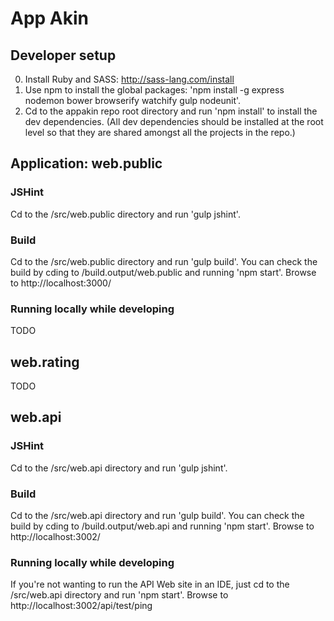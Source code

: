 # App Akin

## Developer setup

0. Install Ruby and SASS: http://sass-lang.com/install
1. Use npm to install the global packages: 'npm install -g  express nodemon bower browserify watchify gulp nodeunit'.
2. Cd to the appakin repo root directory and run 'npm install' to install the dev dependencies.  (All dev dependencies should be installed at the root level so that they are shared amongst all the projects in the repo.)

## Application: web.public

### JSHint

Cd to the /src/web.public directory and run 'gulp jshint'.

### Build

Cd to the /src/web.public directory and run 'gulp build'.
You can check the build by cding to /build.output/web.public and running 'npm start'. Browse to http://localhost:3000/

### Running locally while developing

TODO

## web.rating

TODO

## web.api

### JSHint 

Cd to the /src/web.api directory and run 'gulp jshint'.

### Build

Cd to the /src/web.api directory and run 'gulp build'.
You can check the build by cding to /build.output/web.api and running 'npm start'. Browse to http://localhost:3002/

### Running locally while developing

If you're not wanting to run the API Web site in an IDE, just cd to the /src/web.api directory and run 'npm start'. Browse to http://localhost:3002/api/test/ping
